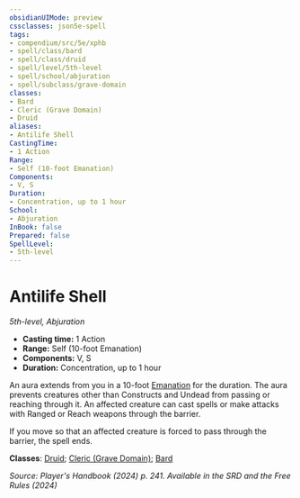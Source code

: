 ```yaml
---
obsidianUIMode: preview
cssclasses: json5e-spell
tags:
- compendium/src/5e/xphb
- spell/class/bard
- spell/class/druid
- spell/level/5th-level
- spell/school/abjuration
- spell/subclass/grave-domain
classes:
- Bard
- Cleric (Grave Domain)
- Druid
aliases:
- Antilife Shell
CastingTime: 
- 1 Action
Range:
- Self (10-foot Emanation)
Components:
- V, S
Duration:
- Concentration, up to 1 hour
School:
- Abjuration
InBook: false
Prepared: false
SpellLevel:
- 5th-level
---
```

# Antilife Shell
*5th-level, Abjuration*  


- **Casting time:** 1 Action
- **Range:** Self (10-foot Emanation)
- **Components:** V, S
- **Duration:** Concentration, up to 1 hour

An aura extends from you in a 10-foot [Emanation](/3-Mechanics/CLI/variant-rules/emanation-area-of-effect-xphb.md) for the duration. The aura prevents creatures other than Constructs and Undead from passing or reaching through it. An affected creature can cast spells or make attacks with Ranged or Reach weapons through the barrier.

If you move so that an affected creature is forced to pass through the barrier, the spell ends.

**Classes**: [Druid](/3-Mechanics/CLI/lists/list-spells-classes-druid.md); [Cleric (Grave Domain)](/3-Mechanics/CLI/lists/list-spells-classes-grave-domain-xge.md "subclass=XGE;class=XPHB"); [Bard](/3-Mechanics/CLI/lists/list-spells-classes-bard.md)

*Source: Player's Handbook (2024) p. 241. Available in the <span title='Systems Reference Document (5.2)'>SRD</span> and the Free Rules (2024)*